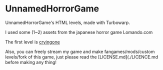 # UnnamedHorrorGame
UnnamedHorrorGame's HTML levels, made with Turbowarp.

I used some (1~2) assets from the japanese horror game Lomando.com

The first level is [cryingone](https://patoflamejantetv.github.io/UnnamedHorrorGame/cryingone)

Also, you can freely stream my game and make fangames/mods/custom levels/fork of this game, just please read the [LICENSE.md](./LICENCE.md before making any thing!
